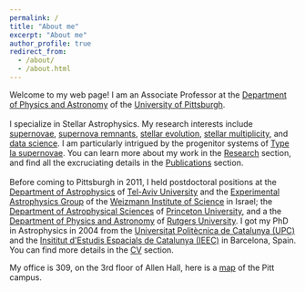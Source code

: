 ```yaml
---
permalink: /
title: "About me"
excerpt: "About me"
author_profile: true
redirect_from: 
  - /about/
  - /about.html
---
```

Welcome to my web page! I am an Associate Professor at the <a href="http://www.physicsandastronomy.pitt.edu/">Department of Physics and Astronomy</a> of the <a href="http://www.pitt.edu/">University of Pittsburgh</a>. 
<br><br>
I specialize in Stellar Astrophysics. My research interests include <a href="https://en.wikipedia.org/wiki/Supernova">supernovae</a>, <a href="https://en.wikipedia.org/wiki/Supernova_remnant">supernova remnants</a>, <a href="https://en.wikipedia.org/wiki/Stellar_evolution">stellar evolution</a>, <a href="https://en.wikipedia.org/wiki/Binary_star">stellar multiplicity</a>, and <a href="https://en.wikipedia.org/wiki/Data_science">data science</a>. I am particularly intrigued by the progenitor systems of <a href="https://en.wikipedia.org/wiki/Type_Ia_supernova">Type Ia supernovae</a>. 
You can learn more about my work in the <a href="/research/">Research</a> section, and find all the excruciating details in the <a href="/publications/">Publications</a> section.
<br><br>
Before coming to Pittsburgh in 2011, I held postdoctoral positions at the <a href="http://www.astro.tau.ac.il/">Department of Astrophysics</a> of <a href="http://www.telavivuniv.org/">Tel-Aviv University</a> and the <a href="http://www.weizmann.ac.il/home/universe/">Experimental Astrophysics Group</a> of the <a href="http://www.weizmann.ac.il/">Weizmann Institute of Science</a> in Israel; the <a href="http://www.astro.princeton.edu/">Department of Astrophysical Sciences</a> of <a href="http://www.princeton.edu/">Princeton University</a>, and a the <a href="http://www.physics.rutgers.edu/">Department of Physics and Astronomy</a> of <a href="http://www.rutgers.edu/">Rutgers University</a>. I got my PhD in Astrophysics in 2004 from the <a href="http://www.upc.es/">Universitat Polit&egrave;cnica de Catalunya (UPC)</a> and the <a href="http://www.ieec.cat/">Insititut d'Estudis Espacials de Catalunya (IEEC)</a> in Barcelona, Spain. You can find more details in the <a href="/cv/">CV</a> section. 

My office is 309, on the 3rd floor of Allen Hall, here is a [map](https://www.map.pitt.edu/) of the Pitt campus.
